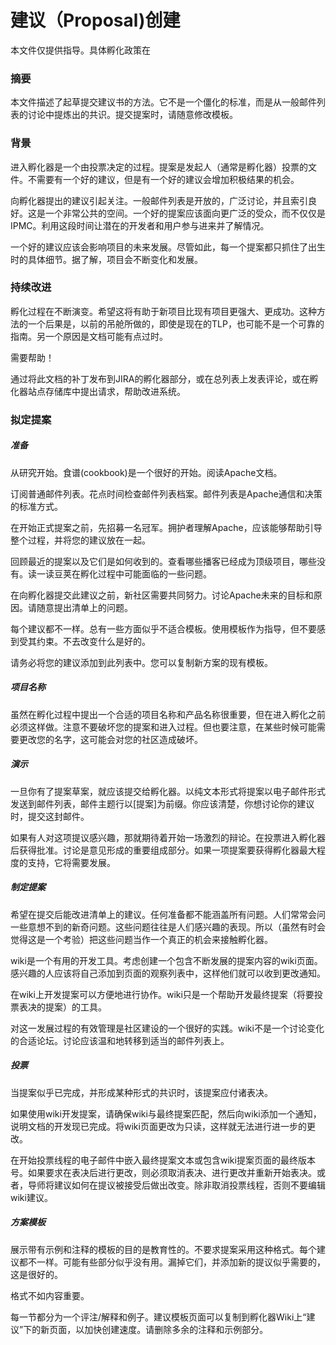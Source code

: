 # 建议（Proposal)创建

本文件仅提供指导。具体孵化政策在

[这里]: http://incubator.apache.org/policy/incubation.html



### 摘要

本文件描述了起草提交建议书的方法。它不是一个僵化的标准，而是从一般邮件列表的讨论中提炼出的共识。提交提案时，请随意修改模板。

### 背景

进入孵化器是一个由投票决定的过程。提案是发起人（通常是孵化器）投票的文件。不需要有一个好的建议，但是有一个好的建议会增加积极结果的机会。

向孵化器提出的建议引起关注。一般邮件列表是开放的，广泛讨论，并且索引良好。这是一个非常公共的空间。一个好的提案应该面向更广泛的受众，而不仅仅是IPMC。利用这段时间让潜在的开发者和用户参与进来并了解情况。

一个好的建议应该会影响项目的未来发展。尽管如此，每一个提案都只抓住了出生时的具体细节。据了解，项目会不断变化和发展。

### 持续改进

孵化过程在不断演变。希望这将有助于新项目比现有项目更强大、更成功。这种方法的一个后果是，以前的吊舱所做的，即使是现在的TLP，也可能不是一个可靠的指南。另一个原因是文档可能有点过时。

需要帮助！

通过将此文档的补丁发布到JIRA的孵化器部分，或在总列表上发表评论，或在孵化器站点存储库中提出请求，帮助改进系统。

### 拟定提案

##### 准备

从研究开始。食谱(cookbook)是一个很好的开始。阅读Apache文档。

订阅普通邮件列表。花点时间检查邮件列表档案。邮件列表是Apache通信和决策的标准方式。

在开始正式提案之前，先招募一名冠军。拥护者理解Apache，应该能够帮助引导整个过程，并将您的建议放在一起。

回顾最近的提案以及它们是如何收到的。查看哪些播客已经成为顶级项目，哪些没有。读一读豆荚在孵化过程中可能面临的一些问题。

在向孵化器提交此建议之前，新社区需要共同努力。讨论Apache未来的目标和原因。请随意提出清单上的问题。

每个建议都不一样。总有一些方面似乎不适合模板。使用模板作为指导，但不要感到受其约束。不去改变什么是好的。

请务必将您的建议添加到此列表中。您可以复制新方案的现有模板。

##### 项目名称

虽然在孵化过程中提出一个合适的项目名称和产品名称很重要，但在进入孵化之前必须这样做。注意不要破坏您的提案和进入过程。但也要注意，在某些时候可能需要更改您的名字，这可能会对您的社区造成破坏。

##### 演示

一旦你有了提案草案，就应该提交给孵化器。以纯文本形式将提案以电子邮件形式发送到邮件列表，邮件主题行以[提案]为前缀。你应该清楚，你想讨论你的建议时，提交这封邮件。

如果有人对这项提议感兴趣，那就期待着开始一场激烈的辩论。在投票进入孵化器后获得批准。讨论是意见形成的重要组成部分。如果一项提案要获得孵化器最大程度的支持，它将需要发展。

##### 制定提案

希望在提交后能改进清单上的建议。任何准备都不能涵盖所有问题。人们常常会问一些意想不到的新奇问题。这些问题往往是人们感兴趣的表现。所以（虽然有时会觉得这是一个考验）把这些问题当作一个真正的机会来接触孵化器。

wiki是一个有用的开发工具。考虑创建一个包含不断发展的提案内容的wiki页面。感兴趣的人应该将自己添加到页面的观察列表中，这样他们就可以收到更改通知。

在wiki上开发提案可以方便地进行协作。wiki只是一个帮助开发最终提案（将要投票表决的提案）的工具。

对这一发展过程的有效管理是社区建设的一个很好的实践。wiki不是一个讨论变化的合适论坛。讨论应该温和地转移到适当的邮件列表上。

##### 投票

当提案似乎已完成，并形成某种形式的共识时，该提案应付诸表决。

如果使用wiki开发提案，请确保wiki与最终提案匹配，然后向wiki添加一个通知，说明文档的开发现已完成。将wiki页面更改为只读，这样就无法进行进一步的更改。

在开始投票线程的电子邮件中嵌入最终提案文本或包含wiki提案页面的最终版本号。如果要求在表决后进行更改，则必须取消表决、进行更改并重新开始表决。或者，导师将建议如何在提议被接受后做出改变。除非取消投票线程，否则不要编辑wiki建议。

##### 方案模板

展示带有示例和注释的模板的目的是教育性的。不要求提案采用这种格式。每个建议都不一样。可能有些部分似乎没有用。漏掉它们，并添加新的提议似乎需要的，这是很好的。

格式不如内容重要。

每一节都分为一个评注/解释和例子。建议模板页面可以复制到孵化器Wiki上“建议”下的新页面，以加快创建速度。请删除多余的注释和示例部分。
